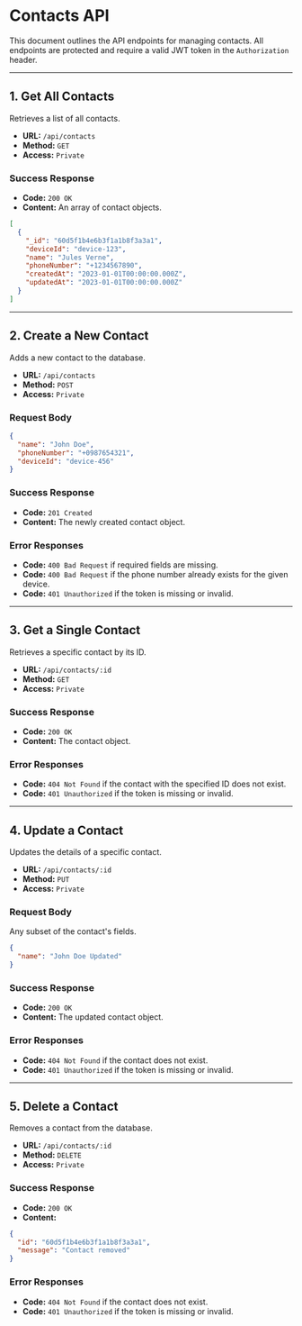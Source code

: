 # Contacts API

This document outlines the API endpoints for managing contacts. All endpoints are protected and require a valid JWT token in the `Authorization` header.

---

## 1. Get All Contacts

Retrieves a list of all contacts.

- **URL:** `/api/contacts`
- **Method:** `GET`
- **Access:** `Private`

### Success Response

- **Code:** `200 OK`
- **Content:** An array of contact objects.

```json
[
  {
    "_id": "60d5f1b4e6b3f1a1b8f3a3a1",
    "deviceId": "device-123",
    "name": "Jules Verne",
    "phoneNumber": "+1234567890",
    "createdAt": "2023-01-01T00:00:00.000Z",
    "updatedAt": "2023-01-01T00:00:00.000Z"
  }
]
```

---

## 2. Create a New Contact

Adds a new contact to the database.

- **URL:** `/api/contacts`
- **Method:** `POST`
- **Access:** `Private`

### Request Body

```json
{
  "name": "John Doe",
  "phoneNumber": "+0987654321",
  "deviceId": "device-456"
}
```

### Success Response

- **Code:** `201 Created`
- **Content:** The newly created contact object.

### Error Responses

- **Code:** `400 Bad Request` if required fields are missing.
- **Code:** `400 Bad Request` if the phone number already exists for the given device.
- **Code:** `401 Unauthorized` if the token is missing or invalid.

---

## 3. Get a Single Contact

Retrieves a specific contact by its ID.

- **URL:** `/api/contacts/:id`
- **Method:** `GET`
- **Access:** `Private`

### Success Response

- **Code:** `200 OK`
- **Content:** The contact object.

### Error Responses

- **Code:** `404 Not Found` if the contact with the specified ID does not exist.
- **Code:** `401 Unauthorized` if the token is missing or invalid.

---

## 4. Update a Contact

Updates the details of a specific contact.

- **URL:** `/api/contacts/:id`
- **Method:** `PUT`
- **Access:** `Private`

### Request Body

Any subset of the contact's fields.

```json
{
  "name": "John Doe Updated"
}
```

### Success Response

- **Code:** `200 OK`
- **Content:** The updated contact object.

### Error Responses

- **Code:** `404 Not Found` if the contact does not exist.
- **Code:** `401 Unauthorized` if the token is missing or invalid.

---

## 5. Delete a Contact

Removes a contact from the database.

- **URL:** `/api/contacts/:id`
- **Method:** `DELETE`
- **Access:** `Private`

### Success Response

- **Code:** `200 OK`
- **Content:**

```json
{
  "id": "60d5f1b4e6b3f1a1b8f3a3a1",
  "message": "Contact removed"
}
```

### Error Responses

- **Code:** `404 Not Found` if the contact does not exist.
- **Code:** `401 Unauthorized` if the token is missing or invalid.
